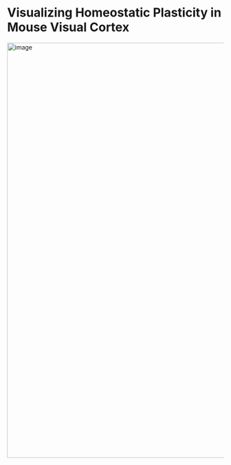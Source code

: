 # Visualizing Homeostatic Plasticity in Mouse Visual Cortex

<img width="964" alt="image" src="https://github.com/selina-lii/suture-mice-python/assets/80687346/dc882ed3-4be2-4081-bc87-6e1fd520c463">
